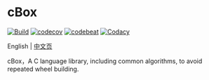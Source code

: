 # cBox

[![Build](https://github.com/enkiller/cbox/actions/workflows/action.yml/badge.svg?branch=master)](https://github.com/enkiller/cbox/actions/workflows/action.yml)
[![codecov](https://codecov.io/gh/enkiller/cbox/branch/master/graph/badge.svg?token=65DPVSWYWI)](https://codecov.io/gh/enkiller/cbox)
[![codebeat](https://codebeat.co/badges/10331b39-2f71-4802-b5e7-a8cb56b51880)](https://codebeat.co/projects/github-com-enkiller-cbox-master)
[![Codacy](https://app.codacy.com/project/badge/Grade/f8e7887179964340bfafaf983cbf4ebf)](https://app.codacy.com/gh/enkiller/cbox/dashboard?utm_source=gh&utm_medium=referral&utm_content=&utm_campaign=Badge_grade)

English | [中文页](README_ZH.md)

cBox，A C language library, including common algorithms, to avoid repeated wheel building.
